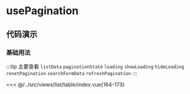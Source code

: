 # usePagination

## 代码演示

### 基础用法

:::tip
主要查看 `listData` `paginationState` `loading` `showLoading` `hideLoading` `resetPagination` `searchFormData` `refreshPagination`
:::

<<< @/../src/views/list/table/index.vue{164-173}
